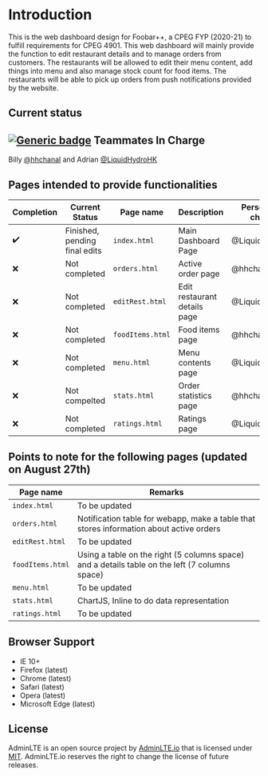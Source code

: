 Introduction
============
This is the web dashboard design for Foobar++, a CPEG FYP (2020-21) to fulfill requirements for CPEG 4901. This web dashboard will mainly provide the function to edit restaurant details and to manage orders from customers. The restaurants will be allowed to edit their menu content, add things into menu and also manage stock count for food items. The restaurants will be able to pick up orders from push notifications provided by the website.

Current status
--------------
[![Generic badge](https://img.shields.io/badge/Finished%20Percentage-14%-<COLOR>.svg)](https://https://github.com/foobar-UST/foobar-web/)
Teammates In Charge
-------------------
Billy [@hhchanal](https://github.com/hhchanal) and Adrian [@LiquidHydroHK](https://github.com/LiquidHydroHK)

Pages intended to provide functionalities
-----------------------------------------
Completion | Current Status | Page name | Description | Person-in-charge
---------- | -------------- | --------- | ----------- | ----------------
:heavy_check_mark: | Finished, pending final edits | `index.html` | Main Dashboard Page | @LiquidHydroHK
:x: | Not completed | `orders.html` | Active order page | @hhchanal
:x: | Not completed | `editRest.html` | Edit restaurant details page | @LiquidHydroHK
:x: | Not completed | `foodItems.html` | Food items page | @hhchanal
:x: | Not completed | `menu.html` | Menu contents page | @LiquidHydroHK
:x: | Not compelted | `stats.html` | Order statistics page | @hhchanal
:x: | Not completed | `ratings.html` | Ratings page | @LiquidHydroHK

Points to note for the following pages (updated on August 27th)
---------------------------------------------------------------
Page name | Remarks
--------- | -------
`index.html` | To be updated
`orders.html` | Notification table for webapp, make a table that stores information about active orders
`editRest.html` | To be updated
`foodItems.html` | Using a table on the right (5 columns space) and a details table on the left (7 columns space)
`menu.html` | To be updated
`stats.html` | ChartJS, Inline to do data representation
`ratings.html` | To be updated

Browser Support
---------------
- IE 10+
- Firefox (latest)
- Chrome (latest)
- Safari (latest)
- Opera (latest)
- Microsoft Edge (latest)

License
-------
AdminLTE is an open source project by [AdminLTE.io](https://adminlte.io) that is licensed under [MIT](http://opensource.org/licenses/MIT). AdminLTE.io
reserves the right to change the license of future releases.
